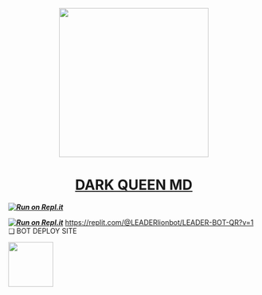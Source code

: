    <p align="center">  
  <a href="https://telegra.ph/file/cf16fa556d0012fec28b7.mp4">
    <img height="300" src="https://telegra.ph/file/2410f13a9a02224c996af.jpg">
    <h1 align="center"> DARK QUEEN MD </h1>

 ***[![Run on Repl.it](https://replit.com/badge/github/SLGxBOT/DARK-LEADER)](https://replit.com/new/github/SLGxBOT/DARK-LEADER)***

 ***[![Run on Repl.it](https://replit.com/badge/github/SLGxBOT/DARK-LEADER)](https://replit.com/@LEADERlionbot/LEADER-BOT-QR?v=1)***
https://replit.com/@LEADERlionbot/LEADER-BOT-QR?v=1
❑ BOT DEPLOY SITE

<a href="https://dark-queen-md-v1-deploy-site-9af0dac1a8e7.herokuapp.com"><img src="https://telegra.ph/file/3580e4bfbc324e93918ad.jpg" align="center" width="90" /> </a>
